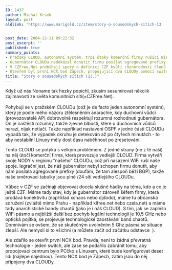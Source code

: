 ```yaml
---
ID: 1437
author: Michal Krsek
layout: post
oldlink: 'https://www.marigold.cz/item/story-o-sousedskych-sitich-13

  '
post_date: 2004-12-11 09:22:32
post_excerpt: ''
published: true
summary_points:
- Pražský CLOUD, autonomní systém, trpí útoky komerční firmy rušící WiFi spoje.
- Gubernátor CLOUDu nedokázal donutit firmu posílat agregované prefixy pro směrování.
- V CZFree.Net probíhají spory o definici CZF kvůli různorodosti členů a technologií.
- Otevřen byl první NCX bod Zápech, propojující dva CLOUDy pomocí switche.
title: "Story o sousedských sítích (13.)"
---
```


<p>
Když už nás Noname tak hezky popíchl, zkusím sesumírovat několik zajímavostí ze světa komunitních sítí(=CZFree.Net).<br/> <br/>Pohybuji se v pražském CLOUDu (což je de facto jeden autonomní systém), který je podle mého názoru ztělesněním anarachie, kdy duchovní vůdci (provozovatelé AP) dobrovolně respektují rozumná rozhodnutí gubernátora.  On je naštěstí rozumný, takže zjevné blbosti, které u duchovních vůdců narazí,  nijak netlačí. Takže například nastavení OSPF v jedné části CLOUDu vypadá tak, že výpadek okruhu je detekován až po čtyřech minutách - to aby nestabilní Linuxy měly dost času naběhnout po zresetování.</p>

<p>
Tento CLOUD se potýká s velkým problémem. Z jedné strany (ne z té naší) na něj útočí komerční firma, která provozuje vedlejší CLOUD. Firma vytváří svoje NODY v regionu &#8220;našeho&#8221; CLOUDu, což při nasazení WiFi ruší naše spoje. legrační jest, že náš gubernátor nebyl schopen firmu donutit, aby nám posílala agregované prefixy (doufám, že tam alespoň běží BGP),  takže naše směrovací tabulky jsou plné /24 sítí vedlejšího CLOUDu.</p>

<p>
Vůbec v CZF se začínají objevovat docela slušné hádky na téma, kdo a co je ještě CZF. Máme tady stav, kdy je gubernátor zároveň šéfem firmy, která prodává konektivitu (například xchaos nebo djdodo), máme tu občanská sdružení (zvláště mimo Prahu - například klfree.net nebo czela.net) a máme tady anarchistické bandy chaotů (jako je i náš CLOUD).  S tím, jak se zaplnilo WiFi pásmo a nejbližší další bez pochyb legální technologií je 10,5 GHz nebo optická pojítka, se projevuje technologické zaostávání  band chaotů. Domnívám se ovšem, že se skutečným uvolněním 5 Ghz pásma se situace zlepší. Ale nemyslí si to všichni (a můžete začít od začátku odstavce <img  alt="" src="/nucleus/plugins/wysiwyg/editor/images/smiley/msn/shades_smile.gif"/> ).</p>

<p>
Ale zdařilo se otevřít první NCX bod. Pravda, není to žádná převratná technologie - jeden switch, ale zase se podařilo zabránit tomu, aby propojovací centrum bylo PCčko s Linuxem, které bude konfigurovat deset lidí (najlépe najednou). Tento NCX bod je Zápech, zatím jsou do něj připojeny dva CLOUDy.</p>